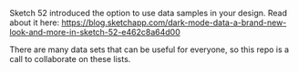Sketch 52 introduced the option to use data samples in your design.
Read about it here:
https://blog.sketchapp.com/dark-mode-data-a-brand-new-look-and-more-in-sketch-52-e462c8a64d00

There are many data sets that can be useful for everyone, so this repo is a call to collaborate on these lists.